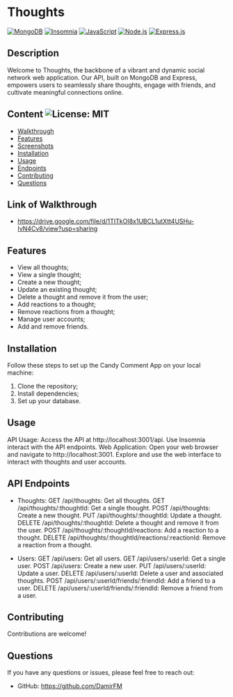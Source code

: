 # Thoughts
[![MongoDB](https://img.shields.io/badge/MongoDB-%234ea94b.svg?style=for-the-badge&logo=mongodb&logoColor=white)](https://www.mongodb.com)
[![Insomnia](https://img.shields.io/badge/Insomnia-5849BE?style=for-the-badge&logo=insomnia&logoColor=white)](https://insomnia.rest/)
[![JavaScript](https://img.shields.io/badge/JavaScript-F7DF1E?style=for-the-badge&logo=javascript&logoColor=black)](https://www.javascript.com)
[![Node.js](https://img.shields.io/badge/node.js-6DA55F?style=for-the-badge&logo=node.js&logoColor=white)](https://nodejs.org/en)
[![Express.js](https://img.shields.io/badge/Express.js-000000?style=for-the-badge&logo=express&logoColor=white)](https://expressjs.com/)


## Description

Welcome to Thoughts, the backbone of a vibrant and dynamic social network web application. Our API, built on MongoDB and Express, empowers users to seamlessly share thoughts, engage with friends, and cultivate meaningful connections online.

## Content ![License: MIT](https://img.shields.io/badge/License-MIT-yellow.svg) 

- [Walkthrough](#Walkthrough)
- [Features](#Features)
- [Screenshots](#Screenshots)
- [Installation](#Installation)
- [Usage](#Usage)
- [Endpoints](#Endpoints)
- [Contributing](#Contributing)
- [Questions](#Questions)

## Link of Walkthrough

- https://drive.google.com/file/d/1TITkOI8x1UBCL1utXtt4USHu-IvN4Cv8/view?usp=sharing

## Features

- View all thoughts;
- View a single thought;
- Create a new thought;
- Update an existing thought;
- Delete a thought and remove it from the user;
- Add reactions to a thought;
- Remove reactions from a thought;
- Manage user accounts;
- Add and remove friends.

## Installation

Follow these steps to set up the Candy Comment App on your local machine:

1. Clone the repository;
2. Install dependencies;
3. Set up your database.

## Usage

API Usage:
    Access the API at http://localhost:3001/api.
    Use Insomnia interact with the API endpoints.
Web Application:
    Open your web browser and navigate to http://localhost:3001.
    Explore and use the web interface to interact with thoughts and user accounts.

## API Endpoints

- Thoughts:
    GET /api/thoughts: Get all thoughts.
    GET /api/thoughts/:thoughtId: Get a single thought.
    POST /api/thoughts: Create a new thought.
    PUT /api/thoughts/:thoughtId: Update a thought.
    DELETE /api/thoughts/:thoughtId: Delete a thought and remove it from the user.
    POST /api/thoughts/:thoughtId/reactions: Add a reaction to a thought.
    DELETE /api/thoughts/:thoughtId/reactions/:reactionId: Remove a reaction from a thought.
  
- Users:
    GET /api/users: Get all users.
    GET /api/users/:userId: Get a single user.
    POST /api/users: Create a new user.
    PUT /api/users/:userId: Update a user.
    DELETE /api/users/:userId: Delete a user and associated thoughts.
    POST /api/users/:userId/friends/:friendId: Add a friend to a user.
    DELETE /api/users/:userId/friends/:friendId: Remove a friend from a user.

## Contributing

Contributions are welcome!

## Questions
If you have any questions or issues, please feel free to reach out:
- GitHub: https://github.com/DamirFM
